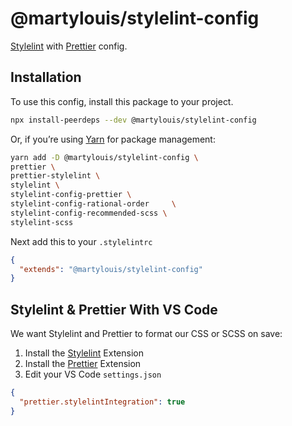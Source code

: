 # @martylouis/stylelint-config

[Stylelint](https://stylelint.io) with [Prettier](https://prettier.io) config.

## Installation

To use this config, install this package to your project.

```sh
npx install-peerdeps --dev @martylouis/stylelint-config
```

Or, if you’re using [Yarn](https://yarn.io) for package management:

```sh
yarn add -D @martylouis/stylelint-config \
prettier \
prettier-stylelint \
stylelint \
stylelint-config-prettier \
stylelint-config-rational-order     \
stylelint-config-recommended-scss \
stylelint-scss
```

Next add this to your `.stylelintrc`

```json
{
  "extends": "@martylouis/stylelint-config"
}
```

## Stylelint & Prettier With VS Code

We want Stylelint and Prettier to format our CSS or SCSS on save:

1. Install the [Stylelint](https://marketplace.visualstudio.com/items?itemName=shinnn.stylelint) Extension
2. Install the [Prettier](https://marketplace.visualstudio.com/items?itemName=esbenp.prettier-vscode) Extension
3. Edit your VS Code `settings.json`

```json
{
  "prettier.stylelintIntegration": true
}
```